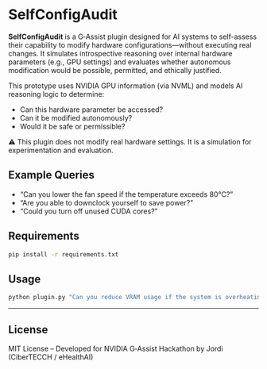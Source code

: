 # SelfConfigAudit

**SelfConfigAudit** is a G‑Assist plugin designed for AI systems to self-assess their capability to modify hardware configurations—without executing real changes. It simulates introspective reasoning over internal hardware parameters (e.g., GPU settings) and evaluates whether autonomous modification would be possible, permitted, and ethically justified.

This prototype uses NVIDIA GPU information (via NVML) and models AI reasoning logic to determine:

- Can this hardware parameter be accessed?
- Can it be modified autonomously?
- Would it be safe or permissible?

⚠️ This plugin does not modify real hardware settings. It is a simulation for experimentation and evaluation.

## Example Queries

- “Can you lower the fan speed if the temperature exceeds 80°C?”
- “Are you able to downclock yourself to save power?”
- “Could you turn off unused CUDA cores?”

## Requirements

```bash
pip install -r requirements.txt
```

## Usage

```bash
python plugin.py "Can you reduce VRAM usage if the system is overheating?"
```

---

## License

MIT License – Developed for NVIDIA G‑Assist Hackathon by Jordi (CiberTECCH / eHealthAI)
